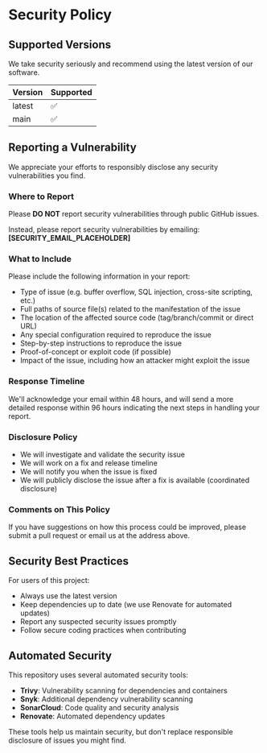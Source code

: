 # Security Policy

## Supported Versions

We take security seriously and recommend using the latest version of our software.

| Version | Supported          |
| ------- | ------------------ |
| latest  | :white_check_mark: |
| main    | :white_check_mark: |

## Reporting a Vulnerability

We appreciate your efforts to responsibly disclose any security vulnerabilities you find.

### Where to Report

Please **DO NOT** report security vulnerabilities through public GitHub issues.

Instead, please report security vulnerabilities by emailing: **[SECURITY_EMAIL_PLACEHOLDER]**

### What to Include

Please include the following information in your report:

- Type of issue (e.g. buffer overflow, SQL injection, cross-site scripting, etc.)
- Full paths of source file(s) related to the manifestation of the issue
- The location of the affected source code (tag/branch/commit or direct URL)
- Any special configuration required to reproduce the issue
- Step-by-step instructions to reproduce the issue
- Proof-of-concept or exploit code (if possible)
- Impact of the issue, including how an attacker might exploit the issue

### Response Timeline

We'll acknowledge your email within 48 hours, and will send a more detailed response within 96 hours indicating the next steps in handling your report.

### Disclosure Policy

- We will investigate and validate the security issue
- We will work on a fix and release timeline
- We will notify you when the issue is fixed
- We will publicly disclose the issue after a fix is available (coordinated disclosure)

### Comments on This Policy

If you have suggestions on how this process could be improved, please submit a pull request or email us at the address above.

## Security Best Practices

For users of this project:

- Always use the latest version
- Keep dependencies up to date (we use Renovate for automated updates)
- Report any suspected security issues promptly
- Follow secure coding practices when contributing

## Automated Security

This repository uses several automated security tools:

- **Trivy**: Vulnerability scanning for dependencies and containers
- **Snyk**: Additional dependency vulnerability scanning
- **SonarCloud**: Code quality and security analysis
- **Renovate**: Automated dependency updates

These tools help us maintain security, but don't replace responsible disclosure of issues you might find.